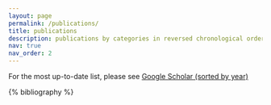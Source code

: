 ```yaml
---
layout: page
permalink: /publications/
title: publications
description: publications by categories in reversed chronological order. generated by jekyll-scholar.
nav: true
nav_order: 2
---
```


For the most up-to-date list, please see [Google Scholar (sorted by year)](https://scholar.google.com/citations?hl=en&user=pq9Fo2IAAAAJ&view_op=list_works&sortby=pubdate)

<!-- _pages/publications.md -->
<div class="publications">

{% bibliography %}

</div>
